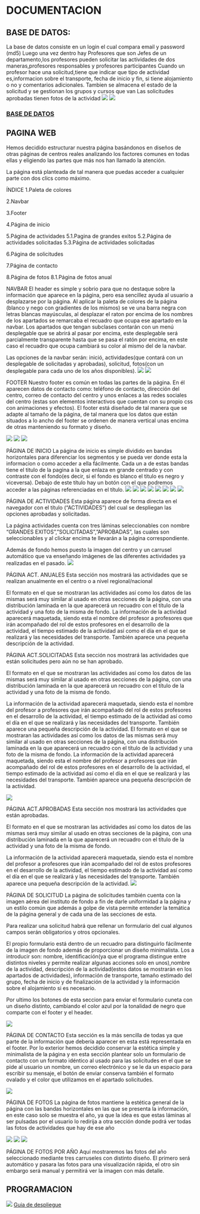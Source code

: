 # DOCUMENTACION
## BASE DE DATOS:

La base de datos consiste en un login el cual compara email y password (md5)
Luego una vez dentro hay Profesores que son Jefes de un departamento,los profesores pueden solicitar las actividades de dos maneras,profesores responsables y profesores participantes
Cuando un profesor hace una solicitud,tiene que indicar que tipo de actividad es,informacion sobre el transporte, fecha de inicio y fin, si tiene alojamiento o no y
comentarios adicionales.
Tambien se almacena el estado de la solicitud y se gestionan los grupos y cursos que van
Las solicitudes aprobadas tienen fotos de la actividad
![](ER.png)
![](https://github.com/paco11111/DAM1_Equipo1/blob/819450778aa33353f1181a760f5cb26825788a63/Markdown/BDR.png)
### [BASE DE DATOS](https://educantabria.sharepoint.com/sites/RetoDAM1_2324-Equipo1/_layouts/15/download.aspx?UniqueId=fe7c0036%2D0362%2D45c9%2D9cb9%2D66873cc8c9d8)

## PAGINA WEB

Hemos decidido estructurar nuestra página basándonos en diseños de otras páginas de centros reales analizando los factores comunes en todas ellas y eligiendo las partes que más nos han llamado la atención.

La página está planteada de tal manera que puedas acceder a cualquier parte con dos clics como máximo. 

ÍNDICE
1.Paleta de colores

2.Navbar

3.Footer

4.Página de inicio

5.Página de actividades
5.1.Pagina de grandes exitos
5.2.Página de actividades solicitadas
5.3.Página de actividades solicitadas

6.Página de solicitudes

7.Página de contacto

8.Página de fotos
	8.1.Página de fotos anual















NAVBAR
El header es simple y sobrio para que no destaque sobre la información que aparece en la página, pero esa sencillez ayuda al usuario a desplazarse por la página. Al aplicar la paleta de colores de la página (blanco y nego con gradientes de los mismos) se ve una barra negra con letras blancas mayúsculas, al desplazar el raton por encima de los nombres de los apartados se remarcaba el recuadro que ocupa ese apartado en la navbar. Los apartados que tengan subclases contarán con un menú desplegable que se abrirá al pasar por encima, este desplegable será parcialmente transparente hasta que se pasa el ratón por encima, en este caso  el recuadro que ocupa cambiará su color al mismo del de la navbar.

Las opciones de la navbar serán: inició, actividades(que contará con un desplegable de solicitadas y aprobadas), solicitud, fotos(con un desplegable para cada uno de los años disponibles).
![](https://github.com/paco11111/DAM1_Equipo1/blob/340a34f581aa88497dc8941bc88f132de7efa4de/Recursos/Navbar.PNG)
![](https://github.com/paco11111/DAM1_Equipo1/blob/340a34f581aa88497dc8941bc88f132de7efa4de/Recursos/Navbar_cod.PNG)



FOOTER
Nuestro footer es común en todas las partes de la página. En él aparecen datos de contacto como: teléfono de contacto, dirección del centro, correo de contacto del centro y unos enlaces a las redes sociales del centro (estas son elementos interactivos que cuentan con su propio css con animaciones y efectos).
El footer está diseñado de tal manera que se adapte al tamaño de la página, de tal manera que los datos que están situados a lo ancho del footer se ordenen de manera vertical unas encima de otras manteniendo su formato y diseño.

![](https://github.com/paco11111/DAM1_Equipo1/blob/340a34f581aa88497dc8941bc88f132de7efa4de/Recursos/footer.PNG)
![](https://github.com/paco11111/DAM1_Equipo1/blob/340a34f581aa88497dc8941bc88f132de7efa4de/Recursos/footer_cod.PNG)
![](https://github.com/paco11111/DAM1_Equipo1/blob/84463836a3a3f12309a130018612e19641fbb654/Recursos/ajuste%20tama%C3%B1o.PNG
)

PÁGINA DE INICIO
La página de inicio es simple dividido en bandas horizontales para diferenciar los segmentos y se pueda ver donde esta la informacion o como acceder a ella fácilmente. Cada un a de estas bandas tiene el titulo de la pagina a la que enlaza en grande centrado y con contraste con el fondo(es decir, si el fondo es blanco el titulo es negro y viceversa). Debajo de este título hay un botón con el que podremos acceder a las páginas referenciadas en el título.
![](https://github.com/paco11111/DAM1_Equipo1/blob/340a34f581aa88497dc8941bc88f132de7efa4de/Recursos/Inicio1.PNG)
![](https://github.com/paco11111/DAM1_Equipo1/blob/340a34f581aa88497dc8941bc88f132de7efa4de/Recursos/Inicio2.PNG)
![](https://github.com/paco11111/DAM1_Equipo1/blob/340a34f581aa88497dc8941bc88f132de7efa4de/Recursos/Inicio3.PNG)
![](https://github.com/paco11111/DAM1_Equipo1/blob/340a34f581aa88497dc8941bc88f132de7efa4de/Recursos/Inicio4.PNG)
![](https://github.com/paco11111/DAM1_Equipo1/blob/340a34f581aa88497dc8941bc88f132de7efa4de/Recursos/Inicio5.PNG)
![](https://github.com/paco11111/DAM1_Equipo1/blob/84463836a3a3f12309a130018612e19641fbb654/Recursos/Formato%20de%20la%20pagina.PNG)
![](https://github.com/paco11111/DAM1_Equipo1/blob/84463836a3a3f12309a130018612e19641fbb654/Recursos/Section.PNG)
![](https://github.com/paco11111/DAM1_Equipo1/blob/84463836a3a3f12309a130018612e19641fbb654/Recursos/boytones.PNG)

PÁGINA DE ACTIVIDADES
Esta página aparece de forma directa en el navegador con el título (“ACTIVIDADES”) del cual se despliegan las opciones aprobadas y solicitadas.

La página actividades cuenta con tres láminas seleccionables con nombre “GRANDES EXITOS”,”SOLICITADAS”,”APROBADAS”, las cuales son seleccionables y al clickar encima te llevarán a la página correspondiente.

Además de fondo hemos puesto la imagen del centro  y un carrusel automático que va enseñando imágenes de las diferentes actividades ya realizadas en el pasado. 
![](https://github.com/paco11111/DAM1_Equipo1/blob/340a34f581aa88497dc8941bc88f132de7efa4de/Recursos/Actividades.PNG)


PÁGINA ACT. ANUALES
Esta sección nos mostrará las actividades que se realizan anualmente en el centro o  a nivel regional/nacional

El formato en el que se mostraran las actividades así como los datos de las mismas será muy similar al usado en otras secciones de la página, con una distribución laminada en la que aparecerá un recuadro con el título de la actividad y una foto de la misma de fondo. 
La información de la actividad aparecerá maquetada, siendo esta el nombre del profesor a profesores que irán acompañado del rol de estos profesores en el desarrollo de la actividad, el tiempo estimado de la actividad así como el día en el que se realizará y las necesidades del transporte. También aparece una pequeña descripción de la actividad.

PÁGINA ACT.SOLICITADAS
Esta sección nos mostrará las actividades que están solicitudes pero aún no se han aprobado.

El formato en el que se mostraran las actividades así como los datos de las mismas será muy similar al usado en otras secciones de la página, con una distribución laminada en la que aparecerá un recuadro con el título de la actividad y una foto de la misma de fondo.

La información de la actividad aparecerá maquetada, siendo esta el nombre del profesor a profesores que irán acompañado del rol de estos profesores en el desarrollo de la actividad, el tiempo estimado de la actividad así como el día en el que se realizará y las necesidades del transporte. También aparece una pequeña descripción de la actividad.
El formato en el que se mostraran las actividades así como los datos de las mismas será muy similar al usado en otras secciones de la página, con una distribución laminada en la que aparecerá un recuadro con el título de la actividad y una foto de la misma de fondo. 
La información de la actividad aparecerá maquetada, siendo esta el nombre del profesor a profesores que irán acompañado del rol de estos profesores en el desarrollo de la actividad, el tiempo estimado de la actividad así como el día en el que se realizará y las necesidades del transporte. También aparece una pequeña descripción de la actividad.

![](https://github.com/paco11111/DAM1_Equipo1/blob/340a34f581aa88497dc8941bc88f132de7efa4de/Recursos/actv.solicitadas.PNG)

PÁGINA ACT.APROBADAS
Esta sección nos mostrará las actividades que están aprobadas.

El formato en el que se mostraran las actividades así como los datos de las mismas será muy similar al usado en otras secciones de la página, con una distribución laminada en la que aparecerá un recuadro con el título de la actividad y una foto de la misma de fondo. 

La información de la actividad aparecerá maquetada, siendo esta el nombre del profesor a profesores que irán acompañado del rol de estos profesores en el desarrollo de la actividad, el tiempo estimado de la actividad así como el día en el que se realizará y las necesidades del transporte. También aparece una pequeña descripción de la actividad.
![](https://github.com/paco11111/DAM1_Equipo1/blob/340a34f581aa88497dc8941bc88f132de7efa4de/Recursos/Aprobadas.PNG)


PÁGINA DE SOLICITUD
La página de solicitudes también cuenta con la imagen aérea del instituto de fondo a fin de darle uniformidad a la página y un estilo común que además a golpe de vista permite entender la temática de la página general y de cada una de las secciones de esta.

Para realizar una solicitud habrá que rellenar un formulario del cual algunos campos serán obligatorios y otros opcionales.

El propio formulario está dentro de un recuadro para distinguirlo fácilmente de la imagen de fondo además de proporcionar un diseño minimalista. Los a introducir son: nombre, identificación(ya que el programa distingue entre distintos niveles y permite realizar algunas acciones solo en unos),nombre de la actividad, descripción de la actividad(estos datos se mostrarán en los apartados de actividades), información de transporte, tamaño estimado del grupo, fecha de inicio y de finalización de la actividad y la información sobre el alojamiento si es necesario.

Por ultimo los botones de esta seccion para enviar el formulario cuneta con un diseño distinto, cambiando el color azul por la tonalidad de negro que comparte con el footer y el header.

![](https://github.com/paco11111/DAM1_Equipo1/blob/340a34f581aa88497dc8941bc88f132de7efa4de/Recursos/Solicitud.PNG)

PÁGINA DE CONTACTO
Esta sección es la más sencilla de todas ya que parte de la información que debería aparecer en esta está representada en el footer. Por lo exterior hemos decidido conservar la estética simple y minimalista de la página y en esta sección plantear solo un formulario de contacto con un formato idéntico al usado para las solicitudes en el que se pide al usuario un nombre, un correo electrónico y se le da un espacio para escribir su mensaje, el botón de enviar conserva también el formato ovalado y el color que utilizamos en el apartado solicitudes.

![](https://github.com/paco11111/DAM1_Equipo1/blob/f013d38ab6dde2e3e85fc338cd6c013a53270215/Recursos/Formulario%20de%20contacto.PNG)

PÁGINA DE FOTOS
La página de fotos mantiene la estética general de la página con las bandas horizontales en las que se presenta la información, en este caso solo se muestra el año, ya que la idea es que estas láminas al ser pulsadas por el usuario lo redirija a otra sección donde podrá ver todas las fotos de actividades que hay de ese año

![](https://github.com/paco11111/DAM1_Equipo1/blob/340a34f581aa88497dc8941bc88f132de7efa4de/Recursos/fotos.PNG)
![](https://github.com/paco11111/DAM1_Equipo1/blob/340a34f581aa88497dc8941bc88f132de7efa4de/Recursos/CARRUSEL.PNG)
![](https://github.com/paco11111/DAM1_Equipo1/blob/f013d38ab6dde2e3e85fc338cd6c013a53270215/Recursos/CArrete%20de%20imagenes.PNG)

PÁGINA DE FOTOS POR AÑO
Aquí mostraremos las fotos del año seleccionado mediante tres carruseles con distinto diseño. El primero será automático y pasara las fotos para una visualización rápida, el otro sin embargo será manual y permitirá ver la imagen con más detalle.





## PROGRAMACION
![](https://github.com/paco11111/DAM1_Equipo1/blob/337a269efc7911e054f6b1b60f88cf281e8c57b0/DC.png)
[Guia de despliegue](https://educantabria.sharepoint.com/sites/RetoDAM1_2324-Equipo1/_layouts/15/download.aspx?UniqueId=4c0ff03c%2Df8a7%2D489f%2Dbca0%2Dfd9c0769260f)

